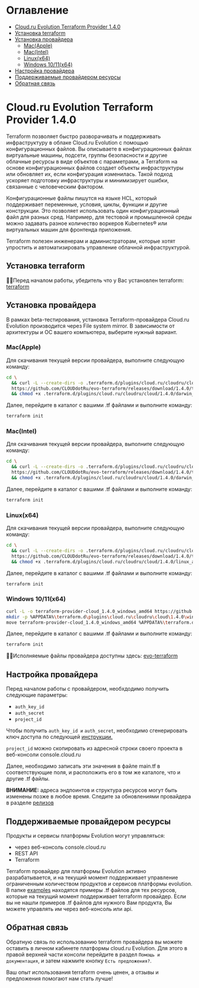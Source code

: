 # Оглавление

- [Cloud.ru Evolution Terraform Provider 1.4.0](#cloudru-evolution-terraform-provider-130)
- [Установка terraform](#установка-terraform)
- [Установка провайдера](#установка-провайдера)
  - [Mac(Apple)](#macapple)
  - [Mac(Intel)](#macintel)
  - [Linux(x64)](#linuxx64)
  - [Windows 10/11(x64)](#windows-1011x64)
- [Настройка провайдера](#настройка-провайдера)
- [Поддерживаемые провайдером ресурсы](#поддерживаемые-провайдером-ресурсы)
- [Обратная связь](#обратная-связь)
  
# Cloud.ru Evolution Terraform Provider 1.4.0
Terraform позволяет быстро разворачивать и поддерживать инфраструктуру в облаке Cloud.ru Evolution с помощью конфигурационных файлов. Вы описываете в конфигурационных файлах виртуальные машины, подсети, группы безопасности и другие облачные ресурсы в виде объектов с параметрами, а Terraform на основе конфигурационных файлов создает объекты инфраструктуры или обновляет их, если конфигурация изменилась. Такой подход ускоряет подготовку инфраструктуры и минимизирует ошибки, связанные с человеческим фактором.

Конфигурационные файлы пишутся на языке HCL, который поддерживает переменные, условия, циклы, функции и другие конструкции. Это позволяет использовать один конфигурационный файл для разных сред. Например, для тестовой и промышленной среды можно задавать разное количество воркеров Kubernetes® или виртуальных машин для фронтенда приложения.

Terraform полезен инженерам и администраторам, которые хотят упростить и автоматизировать управление облачной инфраструктурой.

## Установка terraform

☝🏻Перед началом работы, убедитель что у Вас установлен terraform: [terraform](https://developer.hashicorp.com/terraform/install)

## Установка провайдера

В рамках beta-тестирования, установка Terraform-провайдера Cloud.ru Evolution производится через File system mirror. В зависимости от архитектуры и ОС вашего компьютера, выберите нужный вариант.

### Mac(Apple)

Для скачивания текущей версии провайдера, выполните следующую команду:

``` bash
cd \
  && curl -L --create-dirs -o .terraform.d/plugins/cloud.ru/cloudru/cloud/1.4.0/darwin_arm64/terraform-provider-cloud_1.4.0_darwin_arm64 \
  https://github.com/CLOUDdotRu/evo-terraform/releases/download/1.4.0/terraform-provider-cloud_1.4.0_darwin_arm64 \
  && chmod +x .terraform.d/plugins/cloud.ru/cloudru/cloud/1.4.0/darwin_arm64/terraform-provider-cloud_1.4.0_darwin_arm64
```

Далее, перейдите в каталог с вашими .tf файлами и выполните команду:

``` bash
terraform init
```

### Mac(Intel)

Для скачивания текущей версии провайдера, выполните следующую команду:

``` bash
cd \  
  && curl -L --create-dirs -o .terraform.d/plugins/cloud.ru/cloudru/cloud/1.4.0/darwin_amd64/terraform-provider-cloud_1.4.0_darwin_amd64 \
  https://github.com/CLOUDdotRu/evo-terraform/releases/download/1.4.0/terraform-provider-cloud_1.4.0_darwin_amd64 \
  && chmod +x .terraform.d/plugins/cloud.ru/cloudru/cloud/1.4.0/darwin_amd64/terraform-provider-cloud_1.4.0_darwin_amd64
```

Далее, перейдите в каталог с вашими .tf файлами и выполните команду:

``` bash
terraform init
```

### Linux(x64)

Для скачивания текущей версии провайдера, выполните следующую команду:

``` bash
cd \
  && curl -L --create-dirs -o .terraform.d/plugins/cloud.ru/cloudru/cloud/1.4.0/linux_amd64/terraform-provider-cloud_1.4.0_linux_amd64 \
  https://github.com/CLOUDdotRu/evo-terraform/releases/download/1.4.0/terraform-provider-cloud_1.4.0_linux_amd64 \
  && chmod +x .terraform.d/plugins/cloud.ru/cloudru/cloud/1.4.0/linux_amd64/terraform-provider-cloud_1.4.0_linux_amd64
```

Далее, перейдите в каталог с вашими .tf файлами и выполните команду:

``` bash
terraform init
```

### Windows 10/11(x64)

``` bash
curl -L -o terraform-provider-cloud_1.4.0_windows_amd64 https://github.com/CLOUDdotRu/evo-terraform/releases/download/1.4.0/terraform-provider-cloud_1.4.0_windows_amd64
mkdir -p %APPDATA%\terraform.d\plugins\cloud.ru\cloudru\cloud\1.4.0\windows_amd64
move terraform-provider-cloud_1.4.0_windows_amd64 %APPDATA%\terraform.d\plugins\cloud.ru\cloudru\cloud\1.4.0\windows_amd64\
```

Далее, перейдите в каталог с вашими .tf файлами и выполните команду:

``` bash
terraform init
```


☝🏻Исполняемые файлы провайдера доступны здесь: [evo-terraform](https://github.com/CLOUDdotRu/evo-terraform/releases)


## Настройка провайдера

Перед началом работы с провайдером, необхдодимо получить следующие параметры:

- `auth_key_id`
- `auth_secret`
- `project_id`

Чтобы получить `auth_key_id и` `auth_secret`, необходимо сгенерировать ключ доступа по следующей [инструкции.](https://cloud.ru/ru/docs/console_api/ug/topics/guides__service_accounts_key.html#guides-service-accounts-key-create)

`project_id` можно скопировать из адресной строки своего проекта в веб-консоли console.cloud.ru

Далее, необходимо записать эти значения в файле main.tf в соответствующие поля, и расположить его в том же каталоге, что и другие .tf файлы.

**ВНИМАНИЕ:** адреса эндпоинтов и структура ресурсов могут быть изменены позже в любое время. Следите за обновлениями провайдера в разделе [релизов](https://github.com/CLOUDdotRu/evo-terraform/releases) 

## Поддерживаемые провайдером ресурсы
Продукты и сервисы платформы Evolution могут управляться:
* через веб-консоль console.cloud.ru
* REST API
* Terraform
  
Terraform провайдер для платформы Evolution активно разрабатывается, и на текущий момент поддерживает управление ограниченным количеством продуктов и сервисов платформы evolution.
В папке [examples](https://github.com/CLOUDdotRu/evo-terraform/tree/main/examples) находятся примеры .tf файлов для тех ресурсов, которые на текущий момент поддерживает terraform провайдер. Если вы не нашли примеров .tf файлов для нужного Вам продукта, Вы можете управлять им через веб-консоль или api.

## Обратная связь
Обратную связь по использованию terraform провайдера вы можете оставить в личном кабинете платформы cloud.ru Evolution. 
Для этого в правой верхней части консоли перейдите в раздел `Помощь и документация`, и затем нажмите кнопку `Есть предложения?`.

Ваш опыт использования terraform очень ценен, а отзывы и предложения помогают нам стать лучше!
